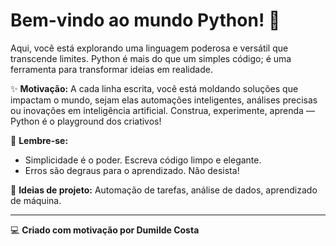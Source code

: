 # Bem-vindo ao mundo Python! 🐍

Aqui, você está explorando uma linguagem poderosa e versátil que transcende limites. Python é mais do que um simples código; é uma ferramenta para transformar ideias em realidade.

✨ **Motivação:** 
A cada linha escrita, você está moldando soluções que impactam o mundo, sejam elas automações inteligentes, análises precisas ou inovações em inteligência artificial. Construa, experimente, aprenda — Python é o playground dos criativos!

🌟 **Lembre-se:** 
- Simplicidade é o poder. Escreva código limpo e elegante.
- Erros são degraus para o aprendizado. Não desista!

🚀 **Ideias de projeto:** Automação de tarefas, análise de dados, aprendizado de máquina.

---

💻 **Criado com motivação por Dumilde Costa**
